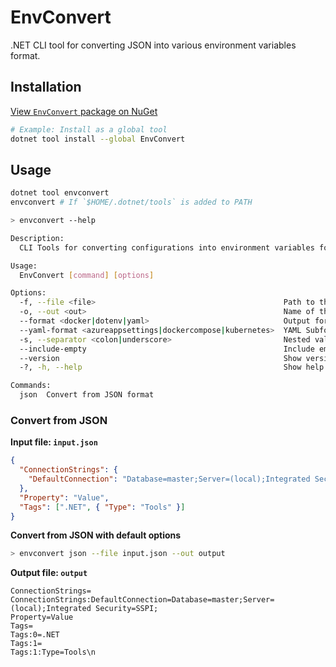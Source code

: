 # EnvConvert

.NET CLI tool for converting JSON into various environment variables format.

## Installation

[View `EnvConvert` package on NuGet](https://www.nuget.org/packages/EnvConvert)

```bash
# Example: Install as a global tool
dotnet tool install --global EnvConvert
```

## Usage

```bash
dotnet tool envconvert
envconvert # If `$HOME/.dotnet/tools` is added to PATH
```

```bash
> envconvert --help

Description:
  CLI Tools for converting configurations into environment variables format

Usage:
  EnvConvert [command] [options]

Options:
  -f, --file <file>                                          Path to the input file
  -o, --out <out>                                            Name of the output file [default: STDOUT]
  --format <docker|dotenv|yaml>                              Output format [default: dotenv]
  --yaml-format <azureappsettings|dockercompose|kubernetes>  YAML Subformat (only valid for `--format yaml`) [default: dockercompose]
  -s, --separator <colon|underscore>                         Nested value separator [default: colon]
  --include-empty                                            Include empty values [default: True]
  --version                                                  Show version information
  -?, -h, --help                                             Show help and usage information

Commands:
  json  Convert from JSON format
```

### Convert from JSON

**Input file: `input.json`**

```json
{
  "ConnectionStrings": {
    "DefaultConnection": "Database=master;Server=(local);Integrated Security=SSPI;"
  },
  "Property": "Value",
  "Tags": [".NET", { "Type": "Tools" }]
}
```

**Convert from JSON with default options**

```sh
> envconvert json --file input.json --out output
```

**Output file: `output`**

```env
ConnectionStrings=
ConnectionStrings:DefaultConnection=Database=master;Server=(local);Integrated Security=SSPI;
Property=Value
Tags=
Tags:0=.NET
Tags:1=
Tags:1:Type=Tools\n
```
